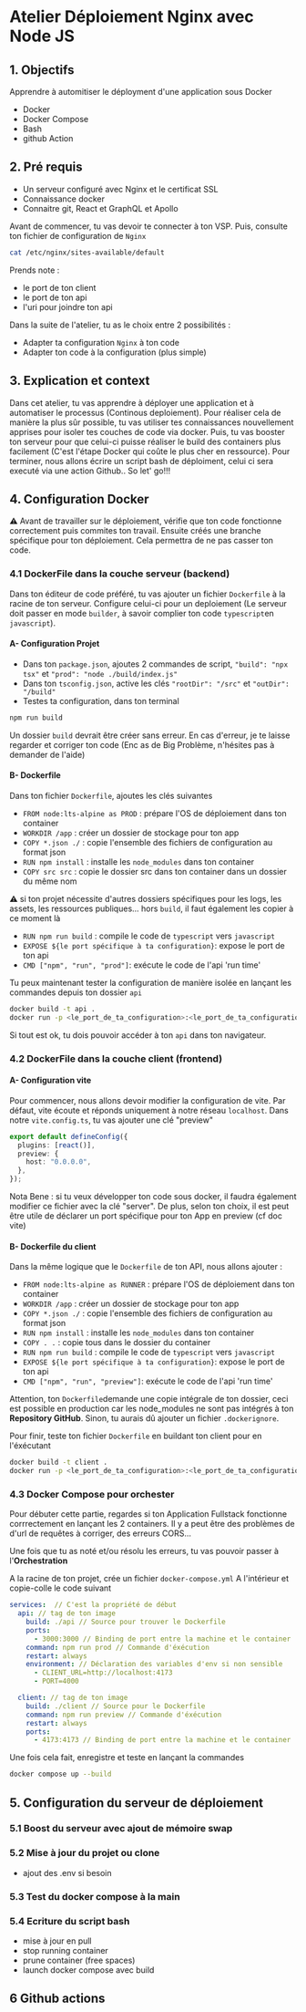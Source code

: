 # Atelier Déploiement Nginx avec Node JS

## 1. Objectifs

Apprendre à automitiser le déployment d'une application sous Docker

- Docker
- Docker Compose
- Bash
- github Action

## 2. Pré requis

- Un serveur configuré avec Nginx et le certificat SSL
- Connaissance docker
- Connaitre git, React et GraphQL et Apollo

Avant de commencer, tu vas devoir te connecter à ton VSP.
Puis, consulte ton fichier de configuration de `Nginx`

```bash
cat /etc/nginx/sites-available/default
```

Prends note :

- le port de ton client
- le port de ton api
- l'uri pour joindre ton api

Dans la suite de l'atelier, tu as le choix entre 2 possibilités :

- Adapter ta configuration `Nginx` à ton code
- Adapter ton code à la configuration (plus simple)

## 3. Explication et context

Dans cet atelier, tu vas apprendre à déployer une application et à automatiser le processus (Continous deploiement). Pour réaliser cela de manière la plus sûr possible, tu vas utiliser tes connaissances nouvellement apprises pour isoler tes couches de code via docker. Puis, tu vas booster ton serveur pour que celui-ci puisse réaliser le build des containers plus facilement (C'est l'étape Docker qui coûte le plus cher en ressource). Pour terminer, nous allons écrire un script bash de déploiment, celui ci sera executé via une action Github..
So let' go!!!

## 4. Configuration Docker

:warning: Avant de travailler sur le déploiement, vérifie que ton code fonctionne correctement puis commites ton travail. Ensuite créés une branche spécifique pour ton déploiement. Cela permettra de ne pas casser ton code.

### 4.1 DockerFile dans la couche serveur (backend)

Dans ton éditeur de code préféré, tu vas ajouter un fichier `Dockerfile` à la racine de ton serveur. Configure celui-ci pour un deploiement (Le serveur doit passer en mode `builder`, à savoir complier ton code `typescript`en `javascript`).

#### A- Configuration Projet

- Dans ton `package.json`, ajoutes 2 commandes de script, `"build": "npx tsx"` et `"prod": "node ./build/index.js"`
- Dans ton `tsconfig.json`, active les clés `"rootDir": "/src"` et `"outDir": "/build"`
- Testes ta configuration, dans ton terminal

```bash
npm run build
```

Un dossier `build` devrait être créer sans erreur. En cas d'erreur, je te laisse regarder et corriger ton code (Enc as de Big Problème, n'hésites pas à demander de l'aide)

#### B- Dockerfile

Dans ton fichier `Dockerfile`, ajoutes les clés suivantes

- `FROM node:lts-alpine as PROD` : prépare l'OS de déploiement dans ton container
- `WORKDIR /app` : créer un dossier de stockage pour ton app
- `COPY *.json ./` : copie l'ensemble des fichiers de configuration au format json
- `RUN npm install` : installe les `node_modules` dans ton container
- `COPY src src` : copie le dossier src dans ton container dans un dossier du même nom

:warning: si ton projet nécessite d'autres dossiers spécifiques pour les logs, les assets, les ressources publiques... hors `build`, il faut également les copier à ce moment là

- `RUN npm run build` : compile le code de `typescript` vers `javascript`
- `EXPOSE ${le port spécifique à ta configuration}`: expose le port de ton api
- `CMD ["npm", "run", "prod"]`: exécute le code de l'api 'run time'

Tu peux maintenant tester la configuration de manière isolée en lançant les commandes depuis ton dossier `api`

```bash
docker build -t api .
docker run -p <le_port_de_ta_configuration>:<le_port_de_ta_configuration> api
```

Si tout est ok, tu dois pouvoir accéder à ton `api` dans ton navigateur.

### 4.2 DockerFile dans la couche client (frontend)

#### A- Configuration vite

Pour commencer, nous allons devoir modifier la configuration de vite. Par défaut, vite écoute et réponds uniquement à notre réseau `localhost`. Dans notre `vite.config.ts`, tu vas ajouter une clé "preview"

```typescript
export default defineConfig({
  plugins: [react()],
  preview: {
    host: "0.0.0.0",
  },
});
```

Nota Bene : si tu veux développer ton code sous docker, il faudra également modifier ce fichier avec la clé "server".
De plus, selon ton choix, il est peut être utile de déclarer un port spécifique pour ton App en preview (cf doc vite)

#### B- Dockerfile du client

Dans la même logique que le `Dockerfile` de ton API, nous allons ajouter :

- `FROM node:lts-alpine as RUNNER` : prépare l'OS de déploiement dans ton container
- `WORKDIR /app` : créer un dossier de stockage pour ton app
- `COPY *.json ./` : copie l'ensemble des fichiers de configuration au format json
- `RUN npm install` : installe les `node_modules` dans ton container
- `COPY . .` : copie tous dans le dossier du container
- `RUN npm run build` : compile le code de `typescript` vers `javascript`
- `EXPOSE ${le port spécifique à ta configuration}`: expose le port de ton api
- `CMD ["npm", "run", "preview"]`: exécute le code de l'api 'run time'

Attention, ton `Dockerfile`demande une copie intégrale de ton dossier, ceci est possible en production car les node_modules ne sont pas intégrés à ton **Repository GitHub**. Sinon, tu aurais dû ajouter un fichier `.dockerignore`.

Pour finir, teste ton fichier `Dockerfile` en buildant ton client pour en l'éxécutant

```bash
docker build -t client .
docker run -p <le_port_de_ta_configuration>:<le_port_de_ta_configuration> client
```

### 4.3 Docker Compose pour orchester

Pour débuter cette partie, regardes si ton Application Fullstack fonctionne corrrectement en lançant les 2 containers.
Il y a peut être des problèmes de d'url de requêtes à corriger, des erreurs CORS...

Une fois que tu as noté et/ou résolu les erreurs, tu vas pouvoir passer à l'**Orchestration**

A la racine de ton projet, crée un fichier `docker-compose.yml`
A l'intérieur et copie-colle le code suivant

```yml
services:  // C'est la propriété de début
  api: // tag de ton image
    build: ./api // Source pour trouver le Dockerfile
    ports:
      - 3000:3000 // Binding de port entre la machine et le container
    command: npm run prod // Commande d'éxécution
    restart: always
    environment: // Déclaration des variables d'env si non sensible
      - CLIENT_URL=http://localhost:4173
      - PORT=4000

  client: // tag de ton image
    build: ./client // Source pour le Dockerfile
    command: npm run preview // Commande d'éxécution
    restart: always
    ports:
      - 4173:4173 // Binding de port entre la machine et le container

```

Une fois cela fait, enregistre et teste en lançant la commandes

```bash
docker compose up --build
```

## 5. Configuration du serveur de déploiement

### 5.1 Boost du serveur avec ajout de mémoire swap

### 5.2 Mise à jour du projet ou clone

- ajout des .env si besoin

### 5.3 Test du docker compose à la main

### 5.4 Ecriture du script bash

- mise à jour en pull
- stop running container
- prune container (free spaces)
- launch docker compose avec build

## 6 Github actions
